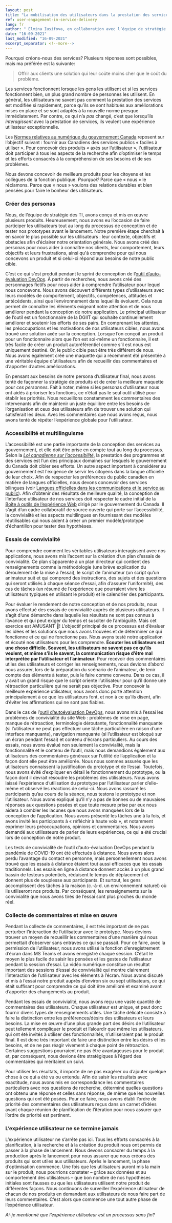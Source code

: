 ```yaml
---
layout: post
title: "La mobilisation des utilisateurs dans la prestation des services"
ref: user-engagement-in-service-delivery
lang: fr
author: " Elmina Iusifova, en collaboration avec l’équipe de stratégie des TI"
date: "16-09-2021"
last_modified: "16-09-2021"
excerpt_separator: <!--more-->
---
```

<!-- markdownlint-disable MD033 -->
<!-- the below cSpell statement says to ignore any text between HTML tags. e.g., it will ignore "th rowspan='2'" in this string: <th rowspan='2'> -->
<!-- cSpell:ignoreRegExp /\<[^\>]+\>/ -->
<!-- The img + em {} stylecheet selector is a hack to add caption to an image in markdown without using plugin: https://stackoverflow.com/questions/19331362/using-an-image-caption-in-markdown-jekyll -->

Pourquoi créons-nous des services? Plusieurs réponses sont possibles, mais ma préférée est la suivante:
> Offrir aux clients une solution qui leur coûte moins cher que le coût du problème.
<!--more-->

Les services fonctionnent lorsque les gens les utilisent et si les services fonctionnent bien, un plus grand nombre de personnes les utilisent.
En général, les utilisateurs ne savent pas comment la prestation des services est modifiée si rapidement, parce qu’ils se sont habitués aux améliorations mises en place et se sont adaptés à la nouvelle norme presque immédiatement.
Par contre, ce qui n’a *pas* changé, c’est que lorsqu’ils *interagissent* avec la prestation de services, ils veulent une expérience utilisateur exceptionnelle.

Les [Normes relatives au numérique du gouvernement Canada](https://www.canada.ca/fr/gouvernement/systeme/gouvernement-numerique/normes-numeriques-gouvernement-canada.html) reposent sur l’objectif suivant : fournir aux Canadiens des services publics « faciles à utiliser ».
Pour concevoir des produits « axés sur l’utilisateur », l'utilisateur doit participer à tous les aspects de la recherche afin d’optimiser le temps et les efforts consacrés à la compréhension de ses besoins et de ses problèmes.

Nous devons concevoir de meilleurs produits pour les citoyens et les collègues de la fonction publique.
*Pourquoi?* Parce que « nous » le réclamons.
Parce que « nous » voulons des relations durables et bien pensées pour faire le bonheur des utilisateurs.

### Créer des personas

Nous, de l’équipe de stratégie des TI, avons conçu et mis en œuvre plusieurs produits.
Heureusement, nous avons eu l’occasion de faire participer les utilisateurs tout au long du processus de conception et de tester nos prototypes avant le lancement.
Notre première étape cherchait à en savoir le plus possible sur les utilisateurs : leur contexte, objectifs et obstacles afin d’éclairer notre orientation générale. Nous avons créé des personas pour nous aider à connaître nos clients, leur comportement, leurs objectifs et leurs frustrations, ainsi qu'à comprendre pour qui nous concevons un produit et si celui-ci répond aux besoins de notre public cible.

C’est ce qui s’est produit pendant le sprint de conception de l’[outil d’auto-évaluation DevOps](https://sara-sabr.github.io/ITStrategy/devops-self-assessment.html).
À partir de recherches, nous avons créé des personnages fictifs pour nous aider à comprendre l’utilisateur pour lequel nous concevons. Nous avons découvert différents types d’utilisateurs avec leurs modèles de comportement, objectifs, compétences, attitudes et antécédents, ainsi que l’environnement dans lequel ils évoluent.
Cela nous permet de connaître les éléments exigeant notre attention et de nous améliorer pendant la conception de notre application.
Le principal utilisateur de l’outil est un fonctionnaire de la DGIIT qui souhaite continuellement améliorer et soutenir les efforts de ses pairs. En comprenant les attentes, les préoccupations et les motivations de nos utilisateurs cibles, nous avons trouvé une solution axée sur la conception.
Lorsque l’on conçoit un produit pour un fonctionnaire alors que l’on est soi-même un fonctionnaire, il est très facile de créer un produit autoréférentiel comme s’il est nous est uniquement destiné.
Or, le public cible peut être très différent de nous.
Nous avons également créé une maquette qui a récemment été présentée à une véritable équipe d’utilisateurs afin de recueillir des commentaires et d’apporter d’autres améliorations.

En pensant aux besoins de notre persona d’utilisateur final, nous avons tenté de façonner la stratégie de produits et de créer la meilleure maquette pour *ces personnes*.
Fait à noter, même si les personas d’utilisateur nous ont aidés à prioriser les fonctions, ce n’était pas le seul outil utilisé pour établir les priorités.
Nous recueillons constamment les commentaires des intervenants afin de maintenir un juste équilibre entre les besoins de l’organisation et ceux des utilisateurs afin de trouver une solution qui satisferait les deux.
Avec les commentaires que nous avons reçus, nous avons tenté de répéter l’expérience globale pour l’utilisateur.

### Accessibilité et multilinguisme

L’accessibilité est une partie importante de la conception des services au gouvernement, et elle doit être prise en compte tout au long du processus.
Selon la [*Loi canadienne sur l’accessibilité*](https://www.canada.ca/fr/emploi-developpement-social/programmes/canada-accessible.html), la prestation des programmes et des services est l’un des principaux domaines sur lesquels le gouvernement du Canada doit cibler ses efforts.
Un autre aspect important à considérer au gouvernement est l'exigence de servir les citoyens dans la langue officielle de leur choix.
Afin de respecter les préférences du public canadien en matière de langues officielles, nous devons concevoir des services bilingues (voir [Langues officielles dans les communications et le service au public](https://www.canada.ca/fr/secretariat-conseil-tresor/services/valeurs-ethique/langues-officielles/services-public.html)).
Afin d’obtenir des résultats de meilleure qualité, la conception de l’interface utilisateur de nos services doit respecter le cadre initial de la [Boîte à outils de l’expérience Web](https://wet-boew.github.io/wet-boew/index-fr.html) dirigé par le gouvernement du Canada.
Il s’agit d’un cadre collaboratif de source ouverte qui porte sur l’accessibilité, la convivialité et les aspects multilingues en fournissant des modèles réutilisables qui nous aident à créer un premier modèle/prototype d’échantillon pour tester des hypothèses.

### Essais de convivialité

Pour comprendre comment les véritables utilisateurs interagissent avec nos applications, nous avons mis l’accent sur la création d’un plan d’essais de convivialité.
Ce plan s’apparente à un plan directeur qui contient des renseignements comme la méthodologie (une brève explication du déroulement de la mise à l’essai), le script de l’animateur (un script qu’un animateur suit et qui comprend des instructions, des sujets et des questions qui seront utilisés à chaque séance d’essai, afin d’assurer l’uniformité), des cas de tâches (un résumé de l’expérience que pourraient vivre les utilisateurs typiques en utilisant le produit) et le calendrier des participants.

Pour évaluer le rendement de notre conception et de nos produits, nous avons effectué des essais de convivialité auprès de plusieurs utilisateurs.
Il s’agit d’une démarche dans laquelle les résultats ne sont pas connus à l’avance et qui peut exiger du temps et susciter de l’ambiguïté.
Mais cet exercice est AMUSANT 🙂!
L’objectif principal de ce processus est d’évaluer les idées et les solutions que nous avons trouvées et de déterminer ce qui fonctionne et ce qui ne fonctionne pas.
Nous avons testé notre application et écouté nos utilisateurs pour les comprendre.
**Écouter les utilisateurs est une chose difficile.
Souvent, les utilisateurs ne savent pas ce qu’ils veulent, et même s’ils le savent, la communication risque d’être mal interprétée par l’utilisateur et l’animateur.**
Pour recevoir des commentaires utiles des utilisateurs et corriger les renseignements, nous devions d’abord nous assurer, lors de la préparation du scénario de l’animateur, de tenir compte des éléments à tester, puis le faire comme convenu.
Dans ce cas, il y avait un grand risque que le script oriente l’utilisateur pour qu’il donne une rétroaction particulière qui ne serait pas objective.
Pour concevoir la meilleure expérience utilisateur, nous avons donc porté attention principalement à ce que les utilisateurs font, et non à ce qu’ils disent, afin d’éviter les affirmations qui ne sont pas fiables.

Dans le cas de l’[outil d’autoévaluation DevOps](https://sara-sabr.github.io/auto-evaluation-devops-self-assessment/#/), nous avons mis à l’essai les problèmes de convivialité du site Web : problèmes de mise en page, manque de rétroaction, terminologie déroutante, fonctionnalité manquante (si l’utilisateur ne peut pas effectuer une tâche particulière en raison d’une interface manquante), navigation manquante (si l’utilisateur est bloqué sur un écran pendant l’essai) et contenu d'écrans particuliers.
Au cours des essais, nous avons évalué non seulement la convivialité, mais la fonctionnalité et le contenu de l’outil, mais nous demandions également aux utilisateurs des commentaires généraux sur l’utilité de l’application et la façon dont elle peut être améliorée.
Nous nous sommes assurés que les utilisateurs connaissent la justification du prototype et de l’essai.
Toutefois, nous avons évité d’expliquer en détail le fonctionnement du prototype, ou la façon dont il devrait résoudre les problèmes des utilisateurs.
Nous avons laissé l’expérience d’utilisation du prototype par l’utilisateur parler d’elle-même et observé les réactions de celui-ci.
Nous avons rassuré les participants qu’au cours de la séance, nous testons le prototype et non l’utilisateur. Nous avons expliqué qu’il n’y a pas de bonnes ou de mauvaises réponses aux questions posées et que toute mesure prise par eux nous aidera à combler les lacunes que nous avons manquées lors de la conception de l’application.
Nous avons présenté les tâches une à la fois, et avons invité les participants à « réfléchir à haute voix », et notamment exprimer leurs préoccupations, opinions et commentaires.
Nous avons demandé aux utilisateurs de parler de leurs expériences, ce qui a été crucial lors de conception de notre produit.

Les tests de convivialité de l’outil d’auto-évaluation DevOps pendant la pandémie de COVID-19 ont été effectués à distance.
Nous avons alors perdu l’avantage du contact en personne, mais personnellement nous avons trouvé que les essais à distance étaient tout aussi efficaces que les essais traditionnels.
Les essais en ligne à distance donnent accès à un plus grand bassin de testeurs potentiels, réduisent le temps de déplacement et donnent plus de souplesse aux participants.
Et surtout, les gens accomplissent des tâches à la maison (c.-à-d. un environnement naturel) où ils utiliseront nos produits.
Par conséquent, les renseignements sur la convivialité que nous avons tirés de l’essai sont plus proches du monde réel.

### Collecte de commentaires et mise en œuvre

Pendant la collecte de commentaires, il est très important de ne pas perturber l’interaction de l’utilisateur avec le prototype.
Nous devions trouver un moyen de recueillir les commentaires d’une manière qui nous permettait d’observer sans entraves ce qui se passait.
Pour ce faire, avec la permission de l’utilisateur, nous avons utilisé la fonction d’enregistrement d’écran dans MS Teams et avons enregistré chaque session.
C’était le moyen le plus facile de saisir les pensées et les gestes de l’utilisateur pendant la session d’essai.
La vidéo numérique constitue un résultat important des sessions d’essai de convivialité qui montre clairement l’interaction de l’utilisateur avec les éléments à l’écran.
Nous avons discuté et mis à l’essai notre produit auprès d’environ six ou sept utilisateurs, ce qui était suffisant pour comprendre ce qui doit être amélioré et examiné avant d’apporter des changements au produit.

Pendant les essais de convivialité, nous avons reçu une vaste quantité de commentaires des utilisateurs.
Chaque utilisateur est unique, et peut donc fournir divers types de renseignements utiles.
Une tâche délicate consiste à faire la distinction entre les préférences/désirs des utilisateurs et leurs besoins.
La mise en œuvre d’une plus grande part des désirs de l’utilisateur peut tellement compliquer le produit et l’alourdir que même les utilisateurs, qui ont été invités à utiliser des fonctionnalités, n’utiliseraient pas le produit final.
Il est donc très important de faire une distinction entre les désirs et les besoins, et de ne pas réagir vivement à chaque point de rétroaction.
Certaines suggestions pourraient ne pas être avantageuses pour le produit et, par conséquent, nous devions être stratégiques à l’égard des commentaires qui méritaient un suivi.

Pour utiliser les résultats, il importe de ne pas exagérer ou d’ajouter quelque chose à ce qui a été vu ou entendu.
Afin de saisir les résultats avec exactitude, nous avons mis en correspondance les commentaires particuliers avec nos questions de recherche, déterminé quelles questions ont obtenu une réponse et celles sans réponse, de même que les nouvelles questions qui ont été posées.
Pour ce faire, nous avons établi l’ordre de priorité des commentaires des utilisateurs reçus dans un carnet d’idées avant chaque réunion de planification de l’itération pour nous assurer que l’ordre de priorité est pertinent.

### L’expérience utilisateur ne se termine jamais

L’expérience utilisateur ne s’arrête pas ici.
Tous les efforts consacrés à la planification, à la recherche et à la création du produit nous ont permis de passer à la phase de lancement.
Nous devons consacrer du temps à la production après le lancement pour nous assurer que nous créons des produits qui sont utiles aux utilisateurs.
Après le lancement, la phase d’optimisation commence.
Une fois que les utilisateurs auront mis la main sur le produit, nous pourrions constater – grâce aux données et au comportement des utilisateurs – que bon nombre de nos hypothèses initiales sont fausses ou que les utilisateurs utilisent notre produit de différentes façons.
Nous continuons de surveiller l’expérience utilisateur de chacun de nos produits en demandant aux utilisateurs de nous faire part de leurs commentaires.
C’est alors que commence une tout autre phase de l’expérience utilisateur.

*Ai-je mentionné que l’expérience utilisateur est un processus sans fin?*
